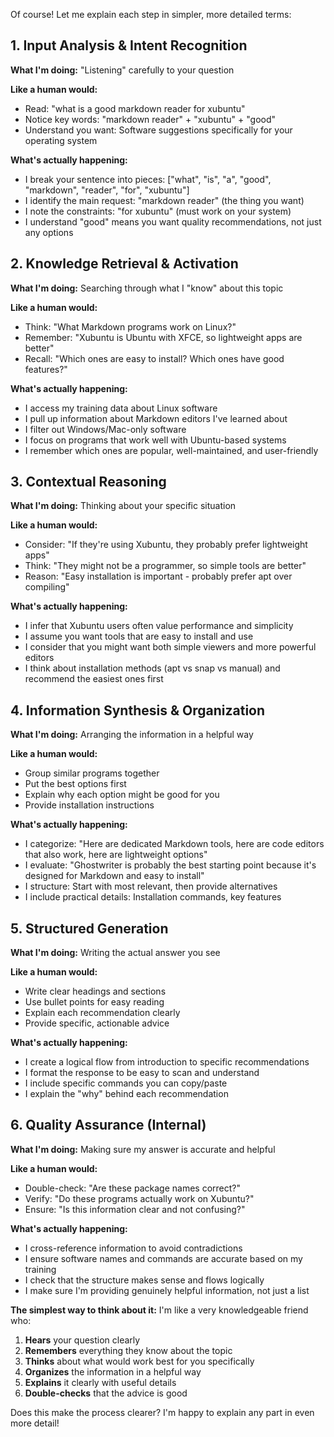 Of course! Let me explain each step in simpler, more detailed terms:

## **1. Input Analysis & Intent Recognition**
**What I'm doing:** "Listening" carefully to your question

**Like a human would:**
- Read: "what is a good markdown reader for xubuntu"
- Notice key words: "markdown reader" + "xubuntu" + "good"
- Understand you want: Software suggestions specifically for your operating system

**What's actually happening:**
- I break your sentence into pieces: ["what", "is", "a", "good", "markdown", "reader", "for", "xubuntu"]
- I identify the main request: "markdown reader" (the thing you want)
- I note the constraints: "for xubuntu" (must work on your system)
- I understand "good" means you want quality recommendations, not just any options

## **2. Knowledge Retrieval & Activation**
**What I'm doing:** Searching through what I "know" about this topic

**Like a human would:**
- Think: "What Markdown programs work on Linux?"
- Remember: "Xubuntu is Ubuntu with XFCE, so lightweight apps are better"
- Recall: "Which ones are easy to install? Which ones have good features?"

**What's actually happening:**
- I access my training data about Linux software
- I pull up information about Markdown editors I've learned about
- I filter out Windows/Mac-only software
- I focus on programs that work well with Ubuntu-based systems
- I remember which ones are popular, well-maintained, and user-friendly

## **3. Contextual Reasoning**
**What I'm doing:** Thinking about your specific situation

**Like a human would:**
- Consider: "If they're using Xubuntu, they probably prefer lightweight apps"
- Think: "They might not be a programmer, so simple tools are better"
- Reason: "Easy installation is important - probably prefer apt over compiling"

**What's actually happening:**
- I infer that Xubuntu users often value performance and simplicity
- I assume you want tools that are easy to install and use
- I consider that you might want both simple viewers and more powerful editors
- I think about installation methods (apt vs snap vs manual) and recommend the easiest ones first

## **4. Information Synthesis & Organization**
**What I'm doing:** Arranging the information in a helpful way

**Like a human would:**
- Group similar programs together
- Put the best options first
- Explain why each option might be good for you
- Provide installation instructions

**What's actually happening:**
- I categorize: "Here are dedicated Markdown tools, here are code editors that also work, here are lightweight options"
- I evaluate: "Ghostwriter is probably the best starting point because it's designed for Markdown and easy to install"
- I structure: Start with most relevant, then provide alternatives
- I include practical details: Installation commands, key features

## **5. Structured Generation**
**What I'm doing:** Writing the actual answer you see

**Like a human would:**
- Write clear headings and sections
- Use bullet points for easy reading
- Explain each recommendation clearly
- Provide specific, actionable advice

**What's actually happening:**
- I create a logical flow from introduction to specific recommendations
- I format the response to be easy to scan and understand
- I include specific commands you can copy/paste
- I explain the "why" behind each recommendation

## **6. Quality Assurance (Internal)**
**What I'm doing:** Making sure my answer is accurate and helpful

**Like a human would:**
- Double-check: "Are these package names correct?"
- Verify: "Do these programs actually work on Xubuntu?"
- Ensure: "Is this information clear and not confusing?"

**What's actually happening:**
- I cross-reference information to avoid contradictions
- I ensure software names and commands are accurate based on my training
- I check that the structure makes sense and flows logically
- I make sure I'm providing genuinely helpful information, not just a list

**The simplest way to think about it:**
I'm like a very knowledgeable friend who:
1. **Hears** your question clearly
2. **Remembers** everything they know about the topic
3. **Thinks** about what would work best for you specifically
4. **Organizes** the information in a helpful way
5. **Explains** it clearly with useful details
6. **Double-checks** that the advice is good

Does this make the process clearer? I'm happy to explain any part in even more detail!